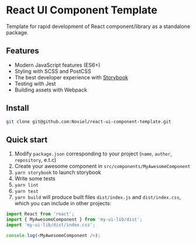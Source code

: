 # React UI Component Template

Template for rapid development of React component/library as a standalone package.

## Features

- Modern JavaScript features (ES6+)
- Styling with SCSS and PostCSS
- The best developer experience with [Storybook](https://github.com/storybooks/storybook)
- Testing with Jest
- Building assets with Webpack

## Install

```sh
git clone git@github.com:Noviel/react-ui-component-template.git
```

## Quick start

1. Modify `package.json` corresponding to your project (`name`, `author`, `repository`, e.t.c)
1. Create your awesome component in `src/components/MyAwesomeComponent`
1. `yarn storybook` to launch storybook
1. Write some tests
1. `yarn lint`
1. `yarn test`
1. `yarn build` will produce built files `dist/index.js` and `dist/index.css`, which you can include in other projects:

```javascript
import React from 'react';
import { MyAwesomeComponent } from 'my-ui-lib/dist';
import 'my-ui-lib/dist/index.css';

console.log(<MyAwesomeComponent />);
```
